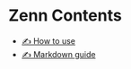 # Zenn Contents

* [✍️ How to use](https://zenn.dev/zenn/articles/zenn-cli-guide)
* [✍️ Markdown guide](https://zenn.dev/zenn/articles/markdown-guide)